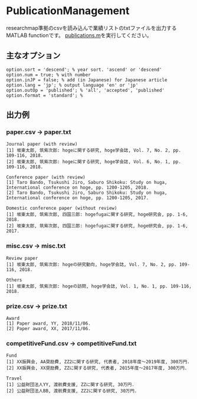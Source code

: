 # PublicationManagement
researchmap準拠のcsvを読み込んで業績リストのtxtファイルを出力するMATLAB functionです。
[publications.m](/docs/publications.m)を実行してください。

## 主なオプション
```
option.sort = 'descend'; % year sort. 'ascend' or 'descend'
option.num = true; % with number
option.inJP = false; % add (in Japanese) for Japanese article
option.lang = 'jp'; % output language 'en' or 'jp'
option.outOp = 'published'; % 'all', 'accepted', 'published'
option.format = 'standard'; % 
```

## 出力例
### paper.csv -> paper.txt
```
Journal paper (with review)
[1] 坂東太郎, 筑紫次郎: hogeに関する研究, hoge学会誌, Vol. 7, No. 2, pp. 109-116, 2018.
[2] 坂東太郎, 筑紫次郎: hogeに関する研究, hoge学会誌, Vol. 6, No. 1, pp. 109-116, 2018.

Conference paper (with review)
[1] Taro Bando, Tsukushi Jiro, Saburo Shikoku: Study on huga, International conference on hoge, pp. 1200-1205, 2018.
[2] Taro Bando, Tsukushi Jiro, Saburo Shikoku: Study on huga, International conference on hoge, pp. 1200-1205, 2017.

Domestic conference paper (without review)
[1] 坂東太郎, 筑紫次郎, 四国三郎: hogefugaに関する研究, hoge研究会, pp. 1-6, 2018.
[2] 坂東太郎, 筑紫次郎, 四国三郎: hogefugaに関する研究, hoge研究会, pp. 1-6, 2017.
```

### misc.csv -> misc.txt
```
Review paper
[1] 坂東太郎, 筑紫次郎: hogeの研究動向, hoge学会誌, Vol. 7, No. 2, pp. 109-116, 2018.

Others
[1] 坂東太郎, 筑紫次郎: hogeの訪問, hoge学会誌, Vol. 1, No. 1, pp. 109-116, 2018.
```

### prize.csv -> prize.txt
```
Award
[1] Paper award, YY, 2018/11/06.
[2] Paper award, XX, 2017/11/06.
```

### competitiveFund.csv -> competitiveFund.txt
```
Fund
[1] XX振興会, AA奨励費, ZZ2に関する研究, 代表者, 2018年度～2019年度, 300万円. 
[2] XX振興会, XX奨励費, ZZに関する研究, 代表者, 2015年度～2017年度, 300万円. 

Travel
[1] 公益財団法人YY, 渡航費支援, ZZに関する研究, 30万円. 
[2] 公益財団法人BB, 渡航費支援, ZZ2に関する研究, 30万円. 
```